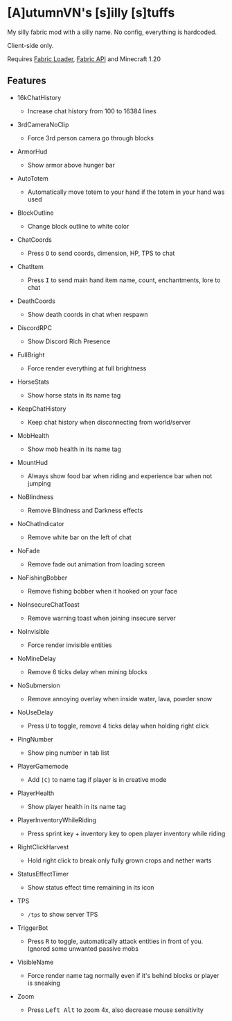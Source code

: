# [A]utumnVN's [s]illy [s]tuffs

My silly fabric mod with a silly name. No config, everything is hardcoded.

Client-side only.

Requires [Fabric Loader](https://fabricmc.net/use/), [Fabric API](https://modrinth.com/mod/fabric-api) and Minecraft 1.20

## Features

- 16kChatHistory

    - Increase chat history from 100 to 16384 lines

- 3rdCameraNoClip

    - Force 3rd person camera go through blocks

- ArmorHud

    - Show armor above hunger bar

- AutoTotem

    - Automatically move totem to your hand if the totem in your hand was used

- BlockOutline

    - Change block outline to white color

- ChatCoords

    - Press <kbd>O</kbd> to send coords, dimension, HP, TPS to chat

- ChatItem

    - Press <kbd>I</kbd> to send main hand item name, count, enchantments, lore to chat

- DeathCoords

    - Show death coords in chat when respawn

- DiscordRPC

    - Show Discord Rich Presence

- FullBright

    - Force render everything at full brightness

- HorseStats

    - Show horse stats in its name tag

- KeepChatHistory

    - Keep chat history when disconnecting from world/server

- MobHealth

    - Show mob health in its name tag

- MountHud

    - Always show food bar when riding and experience bar when not jumping

- NoBlindness

    - Remove Blindness and Darkness effects

- NoChatIndicator

    - Remove white bar on the left of chat

- NoFade

    - Remove fade out animation from loading screen

- NoFishingBobber

    - Remove fishing bobber when it hooked on your face

- NoInsecureChatToast

    - Remove warning toast when joining insecure server

- NoInvisible

    - Force render invisible entities

- NoMineDelay

    - Remove 6 ticks delay when mining blocks

- NoSubmersion

    - Remove annoying overlay when inside water, lava, powder snow

- NoUseDelay

    - Press <kbd>U</kbd> to toggle, remove 4 ticks delay when holding right click

- PingNumber

    - Show ping number in tab list

- PlayerGamemode

    - Add `[C]` to name tag if player is in creative mode

- PlayerHealth

    - Show player health in its name tag

- PlayerInventoryWhileRiding

    - Press sprint key + inventory key to open player inventory while riding

- RightClickHarvest

    - Hold right click to break only fully grown crops and nether warts

- StatusEffectTimer

    - Show status effect time remaining in its icon

- TPS

    - `/tps` to show server TPS

- TriggerBot

    - Press <kbd>R</kbd> to toggle, automatically attack entities in front of you. Ignored some unwanted passive mobs

- VisibleName

    - Force render name tag normally even if it's behind blocks or player is sneaking

- Zoom

    - Press <kbd>Left Alt</kbd> to zoom 4x, also decrease mouse sensitivity
